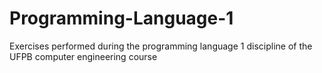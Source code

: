 # Programming-Language-1
Exercises performed during the programming language 1 discipline of the UFPB computer engineering course
